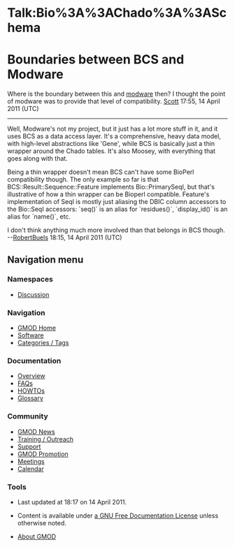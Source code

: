 



<span id="top"></span>




# <span dir="auto">Talk:Bio%3A%3AChado%3A%3ASchema</span>









# <span id="Boundaries_between_BCS_and_Modware" class="mw-headline">Boundaries between BCS and Modware</span>

Where is the boundary between this and [modware](Modware "Modware")
then? I thought the point of modware was to provide that level of
compatibility. [Scott](User%3AScott "User%3AScott") 17:55, 14 April 2011
(UTC)

------------------------------------------------------------------------

Well, Modware's not my project, but it just has a lot more stuff in it,
and it uses BCS as a data access layer. It's a comprehensive, heavy data
model, with high-level abstractions like 'Gene', while BCS is basically
just a thin wrapper around the Chado tables. It's also Moosey, with
everything that goes along with that.

Being a thin wrapper doesn't mean BCS can't have some BioPerl
compatibility though. The only example so far is that
BCS::Result::Sequence::Feature implements Bio::PrimarySeqI, but that's
illustrative of how a thin wrapper can be Bioperl compatible. Feature's
implementation of SeqI is mostly just aliasing the DBIC column accessors
to the Bio::SeqI accessors: \`seq()\` is an alias for \`residues()\`,
\`display_id()\` is an alias for \`name()\`, etc.

I don't think anything much more involved than that belongs in BCS
though. --[RobertBuels](User%3ARobertBuels "User%3ARobertBuels") 18:15, 14
April 2011 (UTC)








## Navigation menu



### Namespaces


- <span id="ca-talk"><a href="Talk:Bio%3A%3AChado%3A%3ASchema" accesskey="t"
  title="Discussion about the content page [t]">Discussion</a></span>





### Navigation



- <span id="n-GMOD-Home">[GMOD Home](Main_Page)</span>
- <span id="n-Software">[Software](GMOD_Components)</span>
- <span id="n-Categories-.2F-Tags">[Categories /
  Tags](Categories)</span>




### Documentation



- <span id="n-Overview">[Overview](Overview)</span>
- <span id="n-FAQs">[FAQs](Category%3AFAQ)</span>
- <span id="n-HOWTOs">[HOWTOs](Category%3AHOWTO)</span>
- <span id="n-Glossary">[Glossary](Glossary)</span>




### Community



- <span id="n-GMOD-News">[GMOD News](GMOD_News)</span>
- <span id="n-Training-.2F-Outreach">[Training /
  Outreach](Training_and_Outreach)</span>
- <span id="n-Support">[Support](Support)</span>
- <span id="n-GMOD-Promotion">[GMOD Promotion](GMOD_Promotion)</span>
- <span id="n-Meetings">[Meetings](Meetings)</span>
- <span id="n-Calendar">[Calendar](Calendar)</span>




### Tools




- <span id="footer-info-lastmod">Last updated at 18:17 on 14 April
  2011.</span>
<!-- - <span id="footer-info-viewcount">8,753 page views.</span> -->
- <span id="footer-info-copyright">Content is available under
  <a href="http://www.gnu.org/licenses/fdl-1.3.html" class="external"
  rel="nofollow">a GNU Free Documentation License</a> unless otherwise
  noted.</span>

<!-- -->

- <span id="footer-places-about">[About
  GMOD](GMOD%3AAbout "GMOD%3AAbout")</span>

<!-- -->




